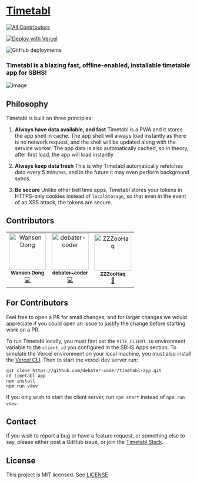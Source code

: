 # [Timetabl](https://www.timetabl.app)

<!-- ALL-CONTRIBUTORS-BADGE:START - Do not remove or modify this section -->

[![All Contributors](https://img.shields.io/badge/all_contributors-3-orange.svg?style=flat-square)](#contributors-)

<!-- ALL-CONTRIBUTORS-BADGE:END -->

[![Deploy with Vercel](https://vercel.com/button)](https://vercel.com/new/clone?repository-url=https%3A%2F%2Fgithub.com%2Fdebater-coder%2Ftimetabl-app&env=VITE_CLIENT_ID&envDescription=The%20client%20id%20you%20entered%20in%20the%20student%20portal.)

![GitHub deployments](https://img.shields.io/github/deployments/debater-coder/timetabl-app/production?label=vercel&logo=vercel)

### Timetabl is a blazing fast, offline-enabled, installable timetable app for SBHS!

![image](https://user-images.githubusercontent.com/52619668/195273003-55225579-829c-46c4-bd5b-4b37680bb675.png)

## Philosophy

Timetabl is built on three principles:

1. **Always have data available, and fast**
   Timetabl is a PWA and it stores the app shell in cache. The app shell will always load instantly as there is no network request, and the shell will be updated along with the service worker. The app data is also automatically cached, so in theory, after first load, the app will load instantly

2. **Always keep data fresh**
   This is why Timetabl automatically refetches data every 5 minutes, and in the future it may even perform background syncs.

3. **Be secure**
   Unlike other bell time apps, Timetabl stores your tokens in HTTPS-only cookies instead of `localStorage`, so that even in the event of an XSS attack, the tokens are secure.

## Contributors

<!-- ALL-CONTRIBUTORS-LIST:START - Do not remove or modify this section -->
<!-- prettier-ignore-start -->
<!-- markdownlint-disable -->
<table>
  <tbody>
    <tr>
      <td align="center"><a href="https://github.com/wensenfriendandextra"><img src="https://avatars.githubusercontent.com/u/23128324?v=4?s=100" width="100px;" alt="Wansen Dong"/><br /><sub><b>Wansen Dong</b></sub></a><br /><a href="https://github.com/debater-coder/timetabl-app/commits?author=wensenfriendandextra" title="Code">💻</a></td>
      <td align="center"><a href="https://github.com/debater-coder"><img src="https://avatars.githubusercontent.com/u/52619668?v=4?s=100" width="100px;" alt="debater-coder"/><br /><sub><b>debater-coder</b></sub></a><br /><a href="https://github.com/debater-coder/timetabl-app/commits?author=debater-coder" title="Code">💻</a></td>
      <td align="center"><a href="https://github.com/ZZZooHaq"><img src="https://avatars.githubusercontent.com/u/88522048?v=4?s=100" width="100px;" alt="ZZZooHaq"/><br /><sub><b>ZZZooHaq</b></sub></a><br /><a href="#ideas-ZZZooHaq" title="Ideas, Planning, & Feedback">🤔</a></td>
    </tr>
  </tbody>
</table>

<!-- markdownlint-restore -->
<!-- prettier-ignore-end -->

<!-- ALL-CONTRIBUTORS-LIST:END -->
<!-- prettier-ignore-start -->
<!-- markdownlint-disable -->

<!-- markdownlint-restore -->
<!-- prettier-ignore-end -->

<!-- ALL-CONTRIBUTORS-LIST:END -->

## For Contributors

Feel free to open a PR for small changes, and for larger changes we would appreciate if you could open an issue to justify the change before starting work on a PR.

To run Timetabl locally, you must first set the `VITE_CLIENT_ID` environment variable to the `client_id` you configured in the SBHS Apps section. To simulate the Vercel environment on your local machine, you must also install the [Vercel CLI](https://vercel.com/docs/cli). Then to start the vercel dev server run:

```
git clone https://github.com/debater-coder/timetabl-app.git
cd timetabl-app
npm install
npm run vdev
```

If you only wish to start the client server, run `npm start` instead of `npm run vdev`.

## Contact

If you wish to report a bug or have a feature request, or something else to say, please either post a GitHub issue, or join the [Timetabl Slack](https://join.slack.com/t/timetabl/shared_invite/zt-1dhr2v791-G0IDTb~kLRXT~0vjmyEtmw).

## License

This project is MIT licensed. See [LICENSE](./LICENSE)
